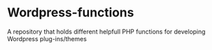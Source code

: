# Wordpress-functions
A repository that holds different helpfull PHP functions for developing Wordpress plug-ins/themes

